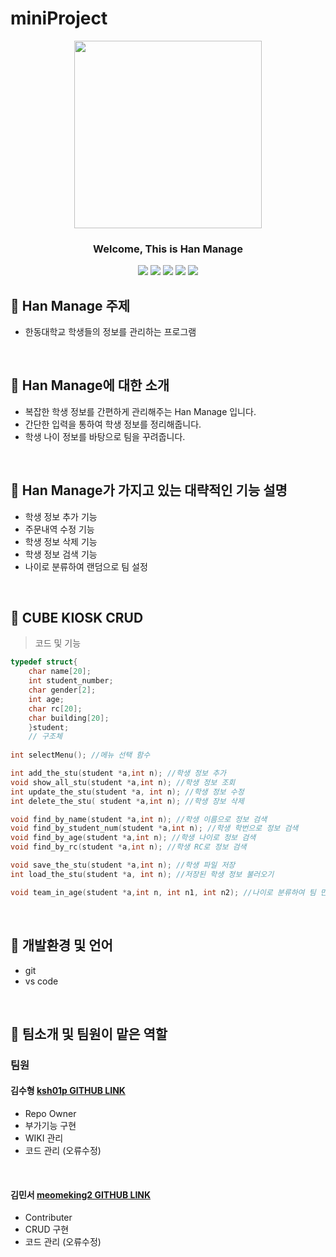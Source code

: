 
# miniProject
<div align="center">
<p align="center"><img src="https://media.istockphoto.com/id/1349390515/ko/%EC%82%AC%EC%A7%84/%ED%8E%98%EC%9D%B4%ED%8D%BC%EB%A6%AC%EC%8A%A4-%EC%A7%81%EC%9E%A5-%EC%95%84%EC%9D%B4%EB%94%94%EC%96%B4-%EC%A0%84%EC%9E%90-%EC%84%9C%EB%AA%85-%EC%A0%84%EC%9E%90-%EC%84%9C%EB%AA%85-%EB%AC%B8%EC%84%9C-%EA%B4%80%EB%A6%AC-%EC%82%AC%EC%97%85%EA%B0%80%EB%8A%94-%EC%8A%A4%ED%83%80%EC%9D%BC%EB%9F%AC%EC%8A%A4-%ED%8E%9C%EC%9D%84-%EC%82%AC%EC%9A%A9%ED%95%98%EC%97%AC-%EA%B0%80%EC%83%81-%EB%85%B8%ED%8A%B8%EB%B6%81-%ED%99%94%EB%A9%B4%EC%9D%98-%EB%94%94%EC%A7%80%ED%84%B8-%EB%AC%B8%EC%84%9C%EC%97%90-%EC%A0%84%EC%9E%90-%EB%AC%B8%EC%84%9C%EC%97%90-%EC%84%9C%EB%AA%85%ED%95%A9%EB%8B%88%EB%8B%A4.jpg?s=1024x1024&w=is&k=20&c=HoqxH4Wsjb7CjijwJx96rPcJltYOiTHc8CnWQZgWlvg=" height="300px" width="300px"></p>

 ### Welcome, This is Han Manage
 <img src="https://img.shields.io/badge/HTML-E34F26?style=flat-square&logo=HTML5&logoColor=white"/>
 <img src="https://img.shields.io/badge/C-00CCFF?style=flat-square&logo=C&logoColor="white"/>
 <img src="https://img.shields.io/badge/VisualStudioCode-0000FF?style=flat-square&logo=VisualStudioCode&logoColor="black"/>
 <img src="https://img.shields.io/badge/KakaoTalk-FFFF00?style=flat-square&logo=KakaoTalk&logoColor="white"/>
 <img src="https://img.shields.io/badge/Markdown-000000?style=flat-square&logo=Markdown&logoColor="white"/>
                                                                                                            
 
</div>
  
## 🏢 Han Manage 주제
 - 한동대학교 학생들의 정보를 관리하는 프로그램 

<br/>

## 🏢 Han Manage에 대한 소개
  - 복잡한 학생 정보를 간편하게 관리해주는 Han Manage 입니다. 
  - 간단한 입력을 통하여 학생 정보를 정리해줍니다.
  - 학생 나이 정보를 바탕으로 팀을 꾸려줍니다.

<br/>
  
##  🏢 Han Manage가 가지고 있는 대략적인 기능 설명
  - 학생 정보 추가 기능
  - 주문내역 수정 기능 
  - 학생 정보 삭제 기능
  - 학생 정보 검색 기능
  - 나이로 분류하여 랜덤으로 팀 설정

<br/>

## 🏢 CUBE KIOSK CRUD
> 코드 및 기능
```c
typedef struct{
    char name[20];
    int student_number;
    char gender[2];
    int age;
    char rc[20];
    char building[20];
    }student;
    // 구조체 
    
int selectMenu(); //메뉴 선택 함수

int add_the_stu(student *a,int n); //학생 정보 추가
void show_all_stu(student *a,int n); //학생 정보 조회
int update_the_stu(student *a, int n); //학생 정보 수정
int delete_the_stu( student *a,int n); //학생 장보 삭제

void find_by_name(student *a,int n); //학생 이름으로 정보 검색
void find_by_student_num(student *a,int n); //학생 학번으로 정보 검색
void find_by_age(student *a,int n); //학생 나이로 정보 검색
void find_by_rc(student *a,int n); //학생 RC로 정보 검색

void save_the_stu(student *a,int n); //학생 파일 저장
int load_the_stu(student *a, int n); //저장된 학생 정보 불러오기

void team_in_age(student *a,int n, int n1, int n2); //나이로 분류하여 팀 만들기

```

<br/>

## 🏢 개발환경 및 언어
  - git 
  - vs code

<br/>

## 🏢 팀소개 및 팀원이 맡은 역할
### 팀원
 #### 김수형 [ksh01p GITHUB LINK](https://github.com/ksh01p)
  - Repo Owner
  - 부가기능 구현
  - WIKI 관리
  - 코드 관리 (오류수정)

<br/>

#### 김민서 [meomeking2 GITHUB LINK](https://github.com/meomeoking2)
 - Contributer
 - CRUD 구현
 - 코드 관리 (오류수정)
